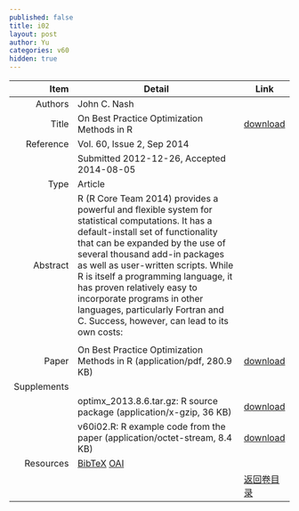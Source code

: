 ```yaml
---
published: false
title: i02
layout: post
author: Yu
categories: v60
hidden: true
---
```


| Item | Detail | Link |
|---:|---|---|
| Authors | John C. Nash| |
| Title |On Best Practice Optimization Methods in R | [download](http://www.jstatsoft.org/v60/i02/paper) |
| Reference |Vol. 60, Issue 2, Sep 2014 | |
| | Submitted 2012-12-26, Accepted 2014-08-05| | 
| Type | Article| |
| Abstract |  R (R Core Team 2014) provides a powerful and flexible system for statistical computations. It has a default-install set of functionality that can be expanded by the use of several thousand add-in packages as well as user-written scripts. While  R is itself a programming language, it has proven relatively easy to incorporate programs in other languages, particularly  Fortran and  C. Success, however, can lead to its own costs:
| |
| Paper | On Best Practice Optimization Methods in R  (application/pdf, 280.9 KB)| [download](http://www.jstatsoft.org/v60/i02/paper) |
| Supplements | | |
| |optimx_2013.8.6.tar.gz: R source package  (application/x-gzip, 36 KB)|  [download](http://www.jstatsoft.org/v60/i02/supp/1) |
| |v60i02.R:               R example code from the paper  (application/octet-stream, 8.4 KB)|  [download](http://www.jstatsoft.org/v60/i02/supp/2) |
| Resources | [BibTeX](http://www.jstatsoft.org/v60/i02/bibtex) [OAI](http://www.jstatsoft.org/oai?verb=GetRecord&identifier=oai.jstatsoft/v60/i02&prefix=oai_dc)| |
| |  | [返回卷目录]({{site.baseurl}}/volume/v60.html) |